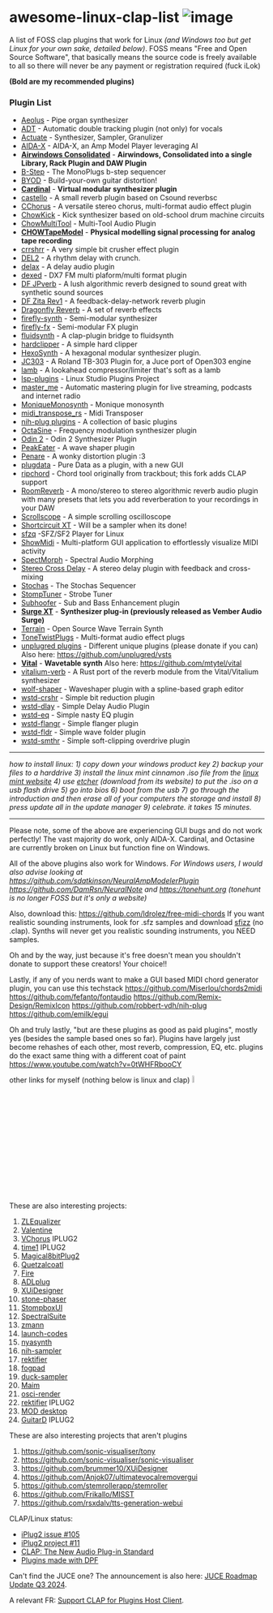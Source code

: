 # awesome-linux-clap-list ![image](https://github.com/user-attachments/assets/b0504c63-a4f3-4edd-9dea-09e89b340beb)
A list of FOSS clap plugins that work for Linux _(and Windows too but get Linux for your own sake, detailed below)_. FOSS means "Free and Open Source Software", that basically means the source code is freely available to all so there will never be any payment or registration required (fuck iLok)

**(Bold are my recommended plugins)**

### Plugin List
- [Aeolus](https://github.com/Archie3d/aeolus_plugin) - Pipe organ synthesizer
- [ADT](https://github.com/SpotlightKid/adt) - Automatic double tracking plugin (not only) for vocals 
- [Actuate](https://github.com/ardura/Actuate) - Synthesizer, Sampler, Granulizer
- [AIDA-X](https://github.com/AidaDSP/aida-x) - AIDA-X, an Amp Model Player leveraging AI
- [**Airwindows Consolidated**](https://github.com/baconpaul/airwin2rack) - **Airwindows, Consolidated into a single Library, Rack Plugin and DAW Plugin**
- [B-Step](https://github.com/surge-synthesizer/b-step) - The MonoPlugs b-step sequencer
- [BYOD](https://github.com/Chowdhury-DSP/BYOD) - Build-your-own guitar distortion!
- [**Cardinal**](https://github.com/DISTRHO/Cardinal) - **Virtual modular synthesizer plugin**
- [castello](https://github.com/lucianoiam/castello) - A small reverb plugin based on Csound reverbsc
- [CChorus](https://github.com/SpotlightKid/cchorus) - A versatile stereo chorus, multi-format audio effect plugin
- [ChowKick](https://github.com/Chowdhury-DSP/ChowKick) - Kick synthesizer based on old-school drum machine circuits
- [ChowMultiTool](https://github.com/Chowdhury-DSP/ChowMultiTool) - Multi-Tool Audio Plugin
- [**CHOWTapeModel**](https://github.com/jatinchowdhury18/AnalogTapeModel) - **Physical modelling signal processing for analog tape recording**
- [crrshrr](https://github.com/erroreyes/crrshrr) - A very simple bit crusher effect plugin
- [DEL2](https://github.com/magnetophon/DEL2) -  A rhythm delay with crunch.
- [delax](https://github.com/awallenfang/delax) - A delay audio plugin
- [dexed](https://github.com/asb2m10/dexed) - DX7 FM multi plaform/multi format plugin
- [DF JPverb](https://github.com/SpotlightKid/dfjpverb) - A lush algorithmic reverb designed to sound great with synthetic sound sources
- [DF Zita Rev1](https://github.com/SpotlightKid/dfzitarev1) - A feedback-delay-network reverb plugin
- [Dragonfly Reverb](https://github.com/michaelwillis/dragonfly-reverb) - A set of reverb effects
- [firefly-synth](https://github.com/sjoerdvankreel/firefly-synth) -  Semi-modular synthesizer
- [firefly-fx](https://github.com/sjoerdvankreel/firefly-synth) -  Semi-modular FX plugin
- [fluidsynth](https://github.com/cannerycoders/fluidsynth.clap) -  A clap-plugin bridge to fluidsynth
- [hardclipper](https://github.com/erroreyes/hardclipper) - A simple hard clipper
- [HexoSynth](https://github.com/WeirdConstructor/HexoSynth) - A hexagonal modular synthesizer plugin.
- [JC303](https://github.com/midilab/jc303) - A Roland TB-303 Plugin for, a Juce port of Open303 engine
- [lamb](https://github.com/magnetophon/lamb-rs) - A lookahead compressor/limiter that's soft as a lamb
- [lsp-plugins](https://github.com/lsp-plugins/lsp-plugins) - Linux Studio Plugins Project
- [master_me](https://github.com/trummerschlunk/master_me) - Automatic mastering plugin for live streaming, podcasts and internet radio
- [MoniqueMonosynth](https://github.com/surge-synthesizer/monique-monosynth) - Monique monosynth
- [midi_transpose_rs](https://github.com/stfufane/midi_transpose_rs) - Midi Transposer
- [nih-plug plugins](https://github.com/robbert-vdh/nih-plug) - A collection of basic plugins
- [OctaSine](https://github.com/greatest-ape/OctaSine) - Frequency modulation synthesizer plugin
- [Odin 2](https://github.com/TheWaveWarden/odin2) - Odin 2 Synthesizer Plugin
- [PeakEater](https://github.com/vvvar/PeakEater) -  A wave shaper plugin
- [Penare](https://github.com/azur1s/penare) -  A wonky distortion plugin :3
- [plugdata](https://github.com/plugdata-team/plugdata) - Pure Data as a plugin, with a new GUI
- [ripchord](https://github.com/prg318/ripchord) - Chord tool originally from trackbout; this fork adds CLAP support
- [RoomReverb](https://github.com/cvde/RoomReverb) - A mono/stereo to stereo algorithmic reverb audio plugin with many presets that lets you add reverberation to your recordings in your DAW
- [Scrollscope](https://github.com/ardura/Scrollscope) - A simple scrolling oscilloscope
- [Shortcircuit XT](https://github.com/surge-synthesizer/shortcircuit-xt) - Will be a sampler when its done!
- [sfzq](https://github.com/stevefolta/sfzq) -SFZ/SF2 Player for Linux
- [ShowMidi](https://github.com/gbevin/ShowMIDI) - Multi-platform GUI application to effortlessly visualize MIDI activity
- [SpectMorph](https://github.com/swesterfeld/spectmorph) - Spectral Audio Morphing
- [Stereo Cross Delay](https://github.com/SpotlightKid/stereocrossdelay) -  A stereo delay plugin with feedback and cross-mixing
- [Stochas](https://github.com/surge-synthesizer/stochas) - The Stochas Sequencer
- [StompTuner](https://github.com/brummer10/StompTuner) - Strobe Tuner
- [Subhoofer](https://github.com/ardura/Subhoofer) - Sub and Bass Enhancement plugin
- [**Surge XT**](https://github.com/surge-synthesizer/surge) - **Synthesizer plug-in (previously released as Vember Audio Surge)**
- [Terrain](https://github.com/aaronaanderson/Terrain) - Open Source Wave Terrain Synth 
- [ToneTwistPlugs](https://github.com/brummer10/ToneTwistPlugs) - Multi-format audio effect plugs
- [unplugred plugins](https://vst.unplug.red) - Different unique plugins (please donate if you can) Also here: https://github.com/unplugred/vsts
- [**Vital**](https://vital.audio/) - **Wavetable synth**
Also here: https://github.com/mtytel/vital
- [vitalium-verb](https://github.com/BillyDM/vitalium-verb) - A Rust port of the reverb module from the Vital/Vitalium synthesizer 
- [wolf-shaper](https://github.com/wolf-plugins/wolf-shaper) - Waveshaper plugin with a spline-based graph editor
- [wstd-crshr](https://github.com/Wasted-Audio/wstd-crshr) - Simple bit reduction plugin
- [wstd-dlay](https://github.com/Wasted-Audio/wstd-dlay) - Simple Delay Audio Plugin
- [wstd-eq](https://github.com/Wasted-Audio/wstd-eq) - Simple nasty EQ plugin
- [wstd-flangr](https://github.com/Wasted-Audio/wstd-flangr) - Simple flanger plugin
- [wstd-fldr](https://github.com/Wasted-Audio/wstd-fldr) - Simple wave folder plugin
- [wstd-smthr](https://github.com/Wasted-Audio/wstd-smthr) - Simple soft-clipping overdrive plugin

-----------------------

_how to install linux: 1) copy down your windows product key 2) backup your files to a harddrive 3) install the linux mint cinnamon .iso file from the [linux mint website](https://www.linuxmint.com) 4) use [etcher](https://etcher.balena.io) (download from its website) to put the .iso on a usb flash drive 5) go into bios 6) boot from the usb 7) go through the introduction and then erase all of your computers the storage and install 8) press update all in the update manager 9) celebrate. it takes 15 minutes._

------------------------


Please note, some of the above are experiencing GUI bugs and do not work perfectly! The vast majority do work, only AIDA-X. Cardinal, and Octasine are currently broken on Linux but function fine on Windows.

All of the above plugins also work for Windows. _For Windows users, I would also advise looking at https://github.com/sdatkinson/NeuralAmpModelerPlugin https://github.com/DamRsn/NeuralNote and https://tonehunt.org (tonehunt is no longer FOSS but it's only a website)_

Also, download this: https://github.com/ldrolez/free-midi-chords
If you want realistic sounding instruments, look for .sfz samples and download [sfizz](https://github.com/sfztools/sfizz) (no .clap). Synths will never get you realistic sounding instruments, you NEED samples.

Oh and by the way, just because it's free doesn't mean you shouldn't donate to support these creators! Your choice!!

Lastly, if any of you nerds want to make a GUI based MIDI chord generator plugin, you can use this techstack https://github.com/Miserlou/chords2midi https://github.com/fefanto/fontaudio
https://github.com/Remix-Design/RemixIcon
https://github.com/robbert-vdh/nih-plug
https://github.com/emilk/egui

Oh and truly lastly, "but are these plugins as good as paid plugins", mostly yes (besides the sample based ones so far). Plugins have largely just become rehashes of each other, most reverb, compression, EQ, etc. plugins do the exact same thing with a different coat of paint https://www.youtube.com/watch?v=0tWHFRbooCY





other links for myself (nothing below is linux and clap) <img src="https://github.com/user-attachments/assets/88de935f-f2c9-466b-a585-766e7a4ea51b" width="6%">

These are also interesting projects:
1. [ZLEqualizer](https://github.com/ZL-Audio/ZLEqualizer)
2. [Valentine](https://github.com/Tote-Bag-Labs/Valentine)
3. [VChorus](https://github.com/podgorskiy/VChorus) IPLUG2
4. [time1](https://github.com/tiagolr/time1) IPLUG2
5. [Magical8bitPlug2](https://github.com/yokemura/Magical8bitPlug2)
6. [Quetzalcoatl](https://github.com/publicsamples/Quetzalcoatl)
7. [Fire](https://github.com/jerryuhoo/Fire)
8. [ADLplug](https://github.com/jpcima/ADLplug)
9. [XUiDesigner](https://github.com/brummer10/XUiDesigner)
10. [stone-phaser](https://github.com/jpcima/stone-phaser)
11. [StompboxUI](https://github.com/mikeoliphant/StompboxUI)
12. [SpectralSuite](https://github.com/andrewreeman/SpectralSuite)
13. [zmann](https://github.com/zmann-org/zmann)
14. [launch-codes](https://github.com/daphneorelse/launch-codes)
15. [nyasynth](https://github.com/a2aaron/nyasynth)
16. [nih-sampler](https://github.com/matidfk/nih-sampler)
17. [rektifier](https://github.com/TobiasKozel/rektifier)
18. [fogpad](https://github.com/igorski/fogpad)
19. [duck-sampler](https://github.com/jsvaldezv/duck-sampler)
20. [Maim](https://github.com/ArdenButterfield/Maim)
21. [osci-render](https://github.com/jameshball/osci-render)
22. [rektifier](https://github.com/TobiasKozel/rektifier) IPLUG2
23. [MOD desktop](https://github.com/moddevices/mod-desktop)
24. [GuitarD](https://github.com/TobiasKozel/GuitarD) IPLUG2

These are also interesting projects that aren't plugins

1) https://github.com/sonic-visualiser/tony 
2) https://github.com/sonic-visualiser/sonic-visualiser
3) https://github.com/brummer10/XUiDesigner
4) https://github.com/Anjok07/ultimatevocalremovergui
5) https://github.com/stemrollerapp/stemroller
6) https://github.com/Frikallo/MISST
7) https://github.com/rsxdalv/tts-generation-webui

CLAP/Linux status:
- [iPlug2 issue #105](https://github.com/iPlug2/iPlug2/issues/105)
- [iPlug2 project #11](https://github.com/orgs/iPlug2/projects/11)
- [CLAP: The New Audio Plug-in Standard](https://forum.hise.audio/topic/6025/clap-the-new-audio-plug-in-standard?_=1723839178962)
- [Plugins made with DPF](https://github.com/DISTRHO/DPF/wiki/Plugins-made-with-DPF)


Can't find the JUCE one? The announcement is also here: [JUCE Roadmap Update Q3 2024](https://forum.juce.com/t/juce-roadmap-update-q3-2024/62275). 

A relevant FR: [Support CLAP for Plugins Host Client](https://forum.juce.com/t/fr-support-clap-for-plugins-host-client/51860).
